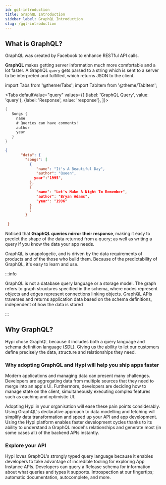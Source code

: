 ```yaml
---
id: gql-introduction
title: GraphQL Introduction
sidebar_label: GraphQL Introduction
slug: /gql-introduction 
---
```

## What is GraphQL?

GraphQL was created by Facebook to enhance RESTful API calls.

**GraphQL** makes getting server information much more comfortable and a lot faster. A GraphQL `query` gets parsed to a string which is sent to a server to be interpreted and fulfilled, which returns JSON to the client.

import Tabs from '@theme/Tabs';
import TabItem from '@theme/TabItem';

<Tabs
  defaultValue="query"
  values={[
    {label: 'GraphQL Query', value: 'query'},
    {label: 'Response', value: 'response'},
  ]}>
<TabItem value="query">

```java
{
   Songs {
     name
     # Queries can have comments!
     author
     year
   }
} 
```

</TabItem>

<TabItem value="response">

```json
{
       "data": {
         "songs": [
           {
              "name": "It's A Beautiful Day",
              "author": "Queen",
             year":"1995",
           },
           {
              "name": "Let's Make A Night To Remember",
              "author": "Bryan Adams",
              "year": "1996"
           }
           ]
         }
       
 }
```

</TabItem>
</Tabs>

Noticed that **GraphQL queries mirror their response**, making it easy to predict the shape of the data returned from a query; as well as writing a query if you know the data your app needs.

GraphQL is unapologetic, and is driven by the data requirements of products and of the those who build them. Because of the predictability of GraphQL, it's easy to learn and use.

:::info

GraphQL is not a database query language or a storage model. The graph refers to graph structures specified in the schema, where nodes represent objects and edges represent connections linking objects. GraphQL APIs traverses and returns application data based on the schema definitions, independent of how the data is stored

:::
## Why GraphQL?

Hypi chose GraphQL because it includes both a query language and schema definition language (SDL). Giving us the ability to let our customers define precisely the data, structure and relationships they need.

### Why adopting GraphQL and Hypi will help you ship apps faster

Modern applications and managing data can present many challenges. Developers are aggregating data from multiple sources that they need to merge into an app's UI. Furthermore, developers are deciding how to manage state on the client, simultaneously executing complex features such as caching and optimistic UI.

Adopting Hypi in your organisation will ease these pain points considerably. Using GraphQL's declarative approach to data modelling and fetching will simplify data transformation and speed up your API and app development. Using the Hypi platform enables faster development cycles thanks to its ability to understand a GraphQL model's relationships and generate most (in some cases all) of the backend APIs instantly.

### Explore your API

Hypi loves GraphQL's strongly typed query language because it enables developers to take advantage of incredible tooling for exploring App Instance APIs. Developers can query a Release schema for information about what queries and types it supports. Introspection at our fingertips; automatic documentation, autocomplete, and more.